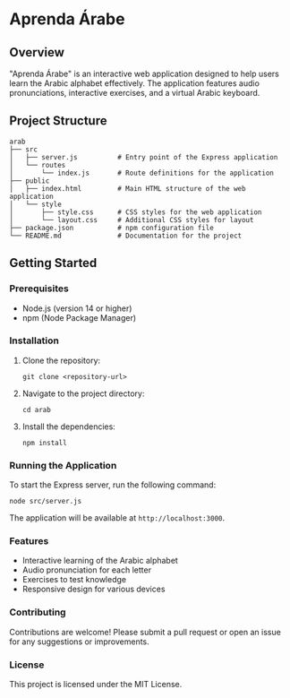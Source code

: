# Aprenda Árabe

## Overview
"Aprenda Árabe" is an interactive web application designed to help users learn the Arabic alphabet effectively. The application features audio pronunciations, interactive exercises, and a virtual Arabic keyboard.

## Project Structure
```
arab
├── src
│   ├── server.js          # Entry point of the Express application
│   └── routes
│       └── index.js       # Route definitions for the application
├── public
│   ├── index.html         # Main HTML structure of the web application
│   └── style
│       ├── style.css      # CSS styles for the web application
│       └── layout.css     # Additional CSS styles for layout
├── package.json           # npm configuration file
└── README.md              # Documentation for the project
```

## Getting Started

### Prerequisites
- Node.js (version 14 or higher)
- npm (Node Package Manager)

### Installation
1. Clone the repository:
   ```
   git clone <repository-url>
   ```
2. Navigate to the project directory:
   ```
   cd arab
   ```
3. Install the dependencies:
   ```
   npm install
   ```

### Running the Application
To start the Express server, run the following command:
```
node src/server.js
```
The application will be available at `http://localhost:3000`.

### Features
- Interactive learning of the Arabic alphabet
- Audio pronunciation for each letter
- Exercises to test knowledge
- Responsive design for various devices

### Contributing
Contributions are welcome! Please submit a pull request or open an issue for any suggestions or improvements.

### License
This project is licensed under the MIT License.